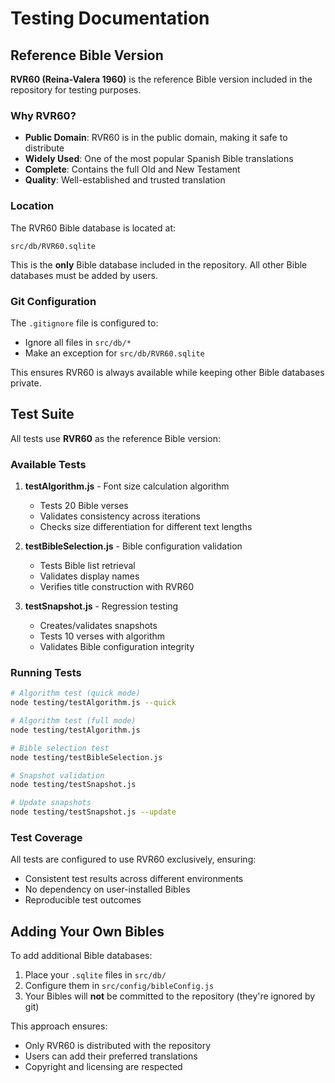# Testing Documentation

## Reference Bible Version

**RVR60 (Reina-Valera 1960)** is the reference Bible version included in the repository for testing purposes.

### Why RVR60?

- **Public Domain**: RVR60 is in the public domain, making it safe to distribute
- **Widely Used**: One of the most popular Spanish Bible translations
- **Complete**: Contains the full Old and New Testament
- **Quality**: Well-established and trusted translation

### Location

The RVR60 Bible database is located at:
```
src/db/RVR60.sqlite
```

This is the **only** Bible database included in the repository. All other Bible databases must be added by users.

### Git Configuration

The `.gitignore` file is configured to:
- Ignore all files in `src/db/*`
- Make an exception for `src/db/RVR60.sqlite`

This ensures RVR60 is always available while keeping other Bible databases private.

## Test Suite

All tests use **RVR60** as the reference Bible version:

### Available Tests

1. **testAlgorithm.js** - Font size calculation algorithm
   - Tests 20 Bible verses
   - Validates consistency across iterations
   - Checks size differentiation for different text lengths

2. **testBibleSelection.js** - Bible configuration validation
   - Tests Bible list retrieval
   - Validates display names
   - Verifies title construction with RVR60

3. **testSnapshot.js** - Regression testing
   - Creates/validates snapshots
   - Tests 10 verses with algorithm
   - Validates Bible configuration integrity

### Running Tests

```bash
# Algorithm test (quick mode)
node testing/testAlgorithm.js --quick

# Algorithm test (full mode)
node testing/testAlgorithm.js

# Bible selection test
node testing/testBibleSelection.js

# Snapshot validation
node testing/testSnapshot.js

# Update snapshots
node testing/testSnapshot.js --update
```

### Test Coverage

All tests are configured to use RVR60 exclusively, ensuring:
- Consistent test results across different environments
- No dependency on user-installed Bibles
- Reproducible test outcomes

## Adding Your Own Bibles

To add additional Bible databases:

1. Place your `.sqlite` files in `src/db/`
2. Configure them in `src/config/bibleConfig.js`
3. Your Bibles will **not** be committed to the repository (they're ignored by git)

This approach ensures:
- Only RVR60 is distributed with the repository
- Users can add their preferred translations
- Copyright and licensing are respected
